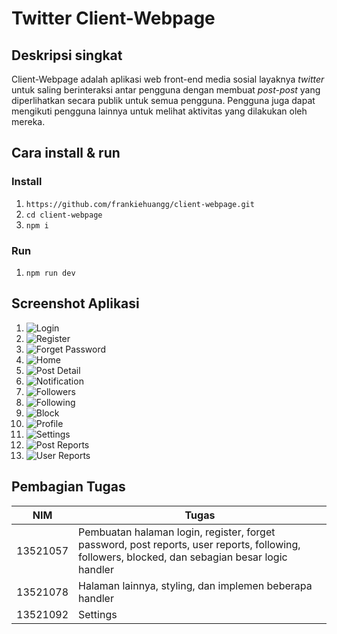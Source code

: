 # Twitter Client-Webpage
## Deskripsi singkat
Client-Webpage adalah aplikasi web front-end media sosial layaknya _twitter_ untuk saling berinteraksi antar pengguna dengan membuat _post-post_ yang diperlihatkan secara publik untuk semua pengguna. Pengguna juga dapat mengikuti pengguna lainnya untuk melihat aktivitas yang dilakukan oleh mereka.

## Cara install & run

### Install
1. `https://github.com/frankiehuangg/client-webpage.git`
2. `cd client-webpage`
3. `npm i`

### Run
1. `npm run dev`

## Screenshot Aplikasi
1. ![Login](doc/login.png)
2. ![Register](doc/register.png)
3. ![Forget Password](doc/forgetpassword.png)
4. ![Home](doc/home.png)
5. ![Post Detail](doc/postdetail.png)
6. ![Notification](doc/notification.png)
7. ![Followers](doc/followers.png)
8. ![Following](doc/following.png)
9. ![Block](doc/block.png)
10. ![Profile](doc/profile.png)
11. ![Settings](doc/settings.png)
12. ![Post Reports](doc/postreports.png)
13. ![User Reports](doc/userreports.png)

## Pembagian Tugas

| NIM | Tugas |
|---|---|
| 13521057 | Pembuatan halaman login, register, forget password, post reports, user reports, following, followers, blocked, dan sebagian besar logic handler |
| 13521078 | Halaman lainnya, styling, dan implemen beberapa handler |
| 13521092 | Settings |
